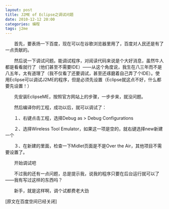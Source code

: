 ```yaml
---
layout: post
title: J2ME of Eclipse之调试问题
date: 2010-12-12 20:00
categories: 编程
tags: j2me
---
```



　　首先，要表扬一下百度，现在可以在谷歌浏览器里用了，百度对人民还是有了一点贡献的。

<!-- more -->



　　然后说一下调试问题。能调试程序，对阅读代码来说是个大好消息，虽然牛人都是看看就行了（他们甚至不需要IDE）——从这个角度说，我生在八三年而不是八五年，太有道理了（我不仅看了还要调试，甚至还琢磨着自己弄了个IDE）。使用Eclipse可以调试J2ME的程序，但是必须先设置（Eclipse就这点不好，什么都要先设置！）

　　先安装EclipseME，按照官方网站上的步骤，一步步来，就没问题。

　　然后编译你的工程，成功以后，就可以调试了：

　　１、右键点击工程，选择Debug as > Debug Configurations

　　２、选择Wireless Tool Emulator，如果这一项是空的，就右键选择new新建一个

　　３、在新建的里面，检查一下Midlet页面是不是Over the Air，其他项目不需要设置了。

　　开始调试吧

　　不过我的还有一点问题，总是提示我，说我的程序只要在后台运行就可以了——我有写过这样的东西吗？

　　新手，就是这样啊，调个试都费老大劲



[原文在百度空间已经关闭]

